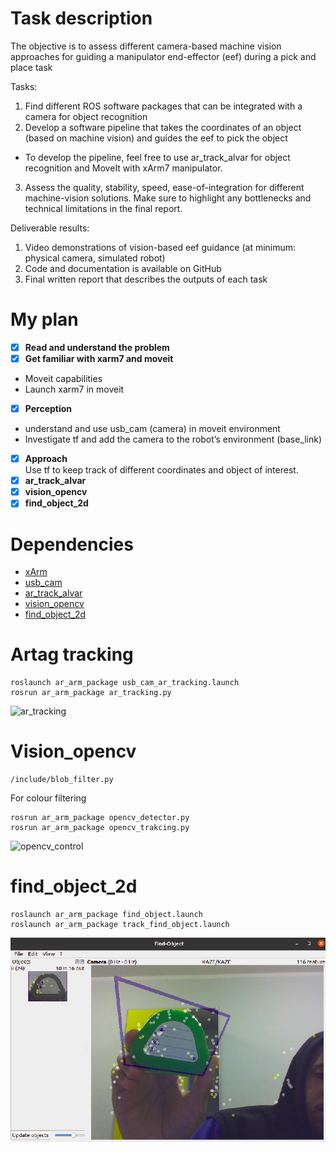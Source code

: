 <a id="top"></a>
# Task description

The objective is to assess different camera-based machine vision approaches for guiding a manipulator end-effector (eef) during a pick and place task

Tasks:
1) Find different ROS software packages that can be integrated with a camera for object recognition
2) Develop a software pipeline that takes the coordinates of an object (based on machine vision) and guides the eef to pick the object
  - To develop the pipeline, feel free to use ar_track_alvar for object recognition and MoveIt with xArm7 manipulator. 
3) Assess the quality, stability, speed, ease-of-integration for different machine-vision solutions. Make sure to highlight any bottlenecks and technical limitations in the final report. 

Deliverable results:
1) Video demonstrations of vision-based eef guidance (at minimum: physical camera, simulated robot)
2) Code and documentation is available on GitHub
3) Final written report that describes the outputs of each task



# My plan
- [x] **Read and understand the problem**
- [x] **Get familiar with xarm7 and moveit**
- Moveit capabilities
-	Launch xarm7 in moveit
- [x] **Perception**
-	understand and use usb_cam (camera) in moveit environment
-	Investigate tf and add the camera to the robot’s environment (base_link)
- [x] **Approach**\
Use tf to keep track of different coordinates and object of interest. 
- [x] **ar_track_alvar**
- [x] **vision_opencv**
- [x] **find_object_2d**

# Dependencies 
- [xArm](https://github.com/xArm-Developer/xarm_ros)
- [usb_cam](http://wiki.ros.org/usb_cam)
- [ar_track_alvar](http://wiki.ros.org/ar_track_alvar)
- [vision_opencv](http://wiki.ros.org/vision_opencv)
- [find_object_2d](http://wiki.ros.org/find_object_2d)

# Artag tracking
```
roslaunch ar_arm_package usb_cam_ar_tracking.launch
rosrun ar_arm_package ar_tracking.py
```
![ar_tracking](https://github.com/SmithSteven22/practical_experiences_in_CE/blob/ims_project/ar_control.gif)

# Vision_opencv
```
/include/blob_filter.py
```
For colour filtering
```
rosrun ar_arm_package opencv_detector.py
rosrun ar_arm_package opencv_trakcing.py
```
![opencv_control](https://github.com/SmithSteven22/practical_experiences_in_CE/blob/ims_project/opencv_control.gif)


# find_object_2d
```
roslaunch ar_arm_package find_object.launch
roslaunch ar_arm_package track_find_object.launch
```
![find_object](https://github.com/SmithSteven22/practical_experiences_in_CE/blob/ims_project/find_obj.png)

